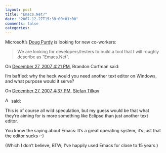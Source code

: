 ```yaml
---
layout: post
title: "Emacs.Net?"
date: "2007-12-27T15:30:00+01:00"
comments: false
categories: 
---
```


<p>Microsoft&#8217;s <a href="http://www.douglasp.com/blog/2007/12/27/EmacsNet.aspx">Doug Purdy</a> is looking for new co-workers:</p>

<blockquote>
<p>We are looking for developers/testers to build a tool that I will roughly describe as &#8220;Emacs.Net&#8221;.</p>
</blockquote>

<section class="comments">



<div class="comment" id="comment-1549">
On <a href="#comment-1549" title="Permalink to this comment">December 27, 2007  4:21 PM</a>, Brandon Corfman
said:
<p>I&#8217;m baffled: why the heck would you need another text editor on Windows, and what purpose would it serve?</p>


<div class="comment" id="comment-1550">
On <a href="#comment-1550" title="Permalink to this comment">December 27, 2007  4:37 PM</a>, <a href="/blog/st/">Stefan Tilkov</a>

<a href="/blog/st/" class="commenter-profile"><img src="/mt4/mt-static/images/comment/mt_logo.png" height="16" alt="Author Profile Page" width="16" /></a>
said:
<p>This is of course all wild speculation, but my guess would be that what they&#8217;re aiming for is more something like Eclipse than just another text editor. </p>

<p>You know the saying about Emacs: It&#8217;s a great operating system, it&#8217;s just that the editor sucks :-)</p>

<p>(Which I don&#8217;t believe, BTW; I&#8217;ve happily used Emacs for close to 15 years.)</p>


</section>

